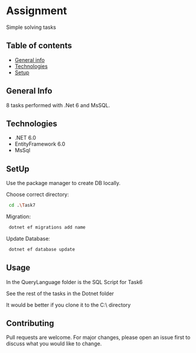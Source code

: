 # Assignment

Simple solving tasks 


## Table of contents
* [General info](#general-info)
* [Technologies](#technologies)
* [Setup](#setup)

## General Info

8 tasks performed with .Net 6 and MsSQL. 


## Technologies

* .NET 6.0
* EntityFramework 6.0
* MsSql


## SetUp

Use the package manager to create DB locally.

Choose correct directory:
```bash
 cd .\Task7
```

Migration:
```bash
 dotnet ef migrations add name
```

Update Database:
```bash
 dotnet ef database update
```



## Usage
In the QueryLanguage folder is the SQL Script for Task6

See the rest of the tasks in the Dotnet folder 

It would be better if you clone it to the C:\ directory

## Contributing
Pull requests are welcome. For major changes, please open an issue first to discuss what you would like to change.
